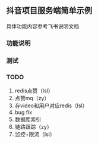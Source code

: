 ## 抖音项目服务端简单示例

具体功能内容参考飞书说明文档


### 功能说明



### 测试

### TODO
1. redis点赞（lsl）
2. 点赞mq（zy）
3. 存video和用户对应redis（lsl）
4. bug fix
5. 数据库索引
6. 链路跟踪（zy）
7. 监控+限流（lsl）

